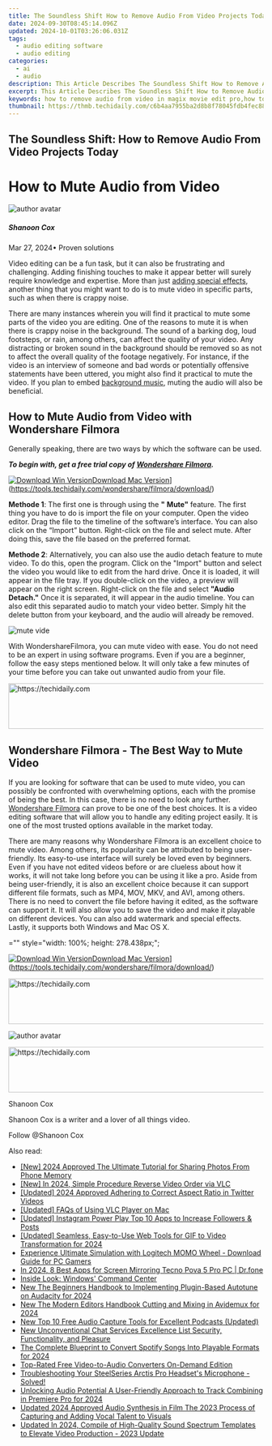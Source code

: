 ```yaml
---
title: The Soundless Shift How to Remove Audio From Video Projects Today
date: 2024-09-30T08:45:14.096Z
updated: 2024-10-01T03:26:06.031Z
tags: 
  - audio editing software
  - audio editing
categories: 
  - ai
  - audio
description: This Article Describes The Soundless Shift How to Remove Audio From Video Projects Today
excerpt: This Article Describes The Soundless Shift How to Remove Audio From Video Projects Today
keywords: how to remove audio from video in magix movie edit pro,how to remove hiss from audio tips and tricks,the soundless shift how to remove audio from video projects today,unlock the secrets how to remove wind noise from audio,how to remove audio from mp4 video,how to remove audio from a video in imovie,how to remove audio from video online
thumbnail: https://thmb.techidaily.com/c6b4aa7955ba2d8b8f78045fdb4fec883a94ff6f2b309e9331565432f2ce8641.jpg
---
```


## The Soundless Shift: How to Remove Audio From Video Projects Today

# How to Mute Audio from Video

![author avatar](https://images.wondershare.com/filmora/article-images/shannon-cox.jpg)

##### Shanoon Cox

 Mar 27, 2024• Proven solutions

Video editing can be a fun task, but it can also be frustrating and challenging. Adding finishing touches to make it appear better will surely require knowledge and expertise. More than just [adding special effects](https://tools.techidaily.com/wondershare/filmora/download/), another thing that you might want to do is to mute video in specific parts, such as when there is crappy noise.

There are many instances wherein you will find it practical to mute some parts of the video you are editing. One of the reasons to mute it is when there is crappy noise in the background. The sound of a barking dog, loud footsteps, or rain, among others, can affect the quality of your video. Any distracting or broken sound in the background should be removed so as not to affect the overall quality of the footage negatively. For instance, if the video is an interview of someone and bad words or potentially offensive statements have been uttered, you might also find it practical to mute the video. If you plan to embed [background music](https://tools.techidaily.com/wondershare/filmora/download/), muting the audio will also be beneficial.

## How to Mute Audio from Video with Wondershare Filmora

Generally speaking, there are two ways by which the software can be used.

**_To begin with, get a free trial copy of [Wondershare Filmora](https://tools.techidaily.com/wondershare/filmora/download/)._**

[![Download Win Version](https://images.wondershare.com/filmora/guide/download-btn-win.jpg)](https://tools.techidaily.com/wondershare/filmora/download/)[Download Mac Version](https://images.wondershare.com/filmora/guide/download-btn-mac.jpg)](https://tools.techidaily.com/wondershare/filmora/download/)

**Methode 1**: The first one is through using the **"** **Mute"** feature. The first thing you have to do is import the file on your computer. Open the video editor. Drag the file to the timeline of the software’s interface. You can also click on the “Import” button. Right-click on the file and select mute. After doing this, save the file based on the preferred format.

**Methode 2**: Alternatively, you can also use the audio detach feature to mute video. To do this, open the program. Click on the "Import" button and select the video you would like to edit from the hard drive. Once it is loaded, it will appear in the file tray. If you double-click on the video, a preview will appear on the right screen. Right-click on the file and select **"Audio Detach."** Once it is separated, it will appear in the audio timeline. You can also edit this separated audio to match your video better. Simply hit the delete button from your keyboard, and the audio will already be removed.

![mute vide](https://images.wondershare.com/filmora/article-images/mute-feature.jpg)

With WondershareFilmora, you can mute video with ease. You do not need to be an expert in using software programs. Even if you are a beginner, follow the easy steps mentioned below. It will only take a few minutes of your time before you can take out unwanted audio from your file.

<!-- affiliate ads begin -->
<a href="https://appsumo.8odi.net/c/5597632/2043594/7443" target="_top" id="2043594">
  <img src="//a.impactradius-go.com/display-ad/7443-2043594" border="0" alt="https://techidaily.com" width="728" height="90"/>
</a>
<img height="0" width="0" src="https://appsumo.8odi.net/i/5597632/2043594/7443" style="position:absolute;visibility:hidden;" border="0" />
<!-- affiliate ads end -->

## Wondershare Filmora - The Best Way to Mute Video

If you are looking for software that can be used to mute video, you can possibly be confronted with overwhelming options, each with the promise of being the best. In this case, there is no need to look any further. [Wondershare Filmora](https://tools.techidaily.com/wondershare/filmora/download/) can prove to be one of the best choices. It is a video editing software that will allow you to handle any editing project easily. It is one of the most trusted options available in the market today.

There are many reasons why Wondershare Filmora is an excellent choice to mute video. Among others, its popularity can be attributed to being user-friendly. Its easy-to-use interface will surely be loved even by beginners. Even if you have not edited videos before or are clueless about how it works, it will not take long before you can be using it like a pro. Aside from being user-friendly, it is also an excellent choice because it can support different file formats, such as MP4, MOV, MKV, and AVI, among others. There is no need to convert the file before having it edited, as the software can support it. It will also allow you to save the video and make it playable on different devices. You can also add watermark and special effects. Lastly, it supports both Windows and Mac OS X.

 \="" style="width: 100%; height: 278.438px;";

[![Download Win Version](https://images.wondershare.com/filmora/guide/download-btn-win.jpg)](https://tools.techidaily.com/wondershare/filmora/download/)[Download Mac Version](https://images.wondershare.com/filmora/guide/download-btn-mac.jpg)](https://tools.techidaily.com/wondershare/filmora/download/)

<!-- affiliate ads begin -->
<a href="https://ephamedtechinc.pxf.io/c/5597632/2136627/26400" target="_top" id="2136627">
  <img src="//a.impactradius-go.com/display-ad/26400-2136627" border="0" alt="https://techidaily.com" width="728" height="90"/>
</a>
<img height="0" width="0" src="https://ephamedtechinc.pxf.io/i/5597632/2136627/26400" style="position:absolute;visibility:hidden;" border="0" />
<!-- affiliate ads end -->

![author avatar](https://images.wondershare.com/filmora/article-images/shannon-cox.jpg)

<!-- affiliate ads begin -->
<a href="https://aligracehair.sjv.io/c/5597632/1868575/19272" target="_top" id="1868575">
  <img src="//a.impactradius-go.com/display-ad/19272-1868575" border="0" alt="https://techidaily.com" width="728" height="90"/>
</a>
<img height="0" width="0" src="https://aligracehair.sjv.io/i/5597632/1868575/19272" style="position:absolute;visibility:hidden;" border="0" />
<!-- affiliate ads end -->

Shanoon Cox

Shanoon Cox is a writer and a lover of all things video.

Follow @Shanoon Cox

<ins class="adsbygoogle"
      style="display:block"
      data-ad-client="ca-pub-7571918770474297"
      data-ad-slot="8358498916"
      data-ad-format="auto"
      data-full-width-responsive="true"></ins>

<span class="atpl-alsoreadstyle">Also read:</span>
<div><ul>
<li><a href="https://snapchat-videos.techidaily.com/new-2024-approved-the-ultimate-tutorial-for-sharing-photos-from-phone-memory/"><u>[New] 2024 Approved The Ultimate Tutorial for Sharing Photos From Phone Memory</u></a></li>
<li><a href="https://screen-video-capture.techidaily.com/new-in-2024-simple-procedure-reverse-video-order-via-vlc/"><u>[New] In 2024, Simple Procedure Reverse Video Order via VLC</u></a></li>
<li><a href="https://twitter-clips.techidaily.com/updated-2024-approved-adhering-to-correct-aspect-ratio-in-twitter-videos/"><u>[Updated] 2024 Approved Adhering to Correct Aspect Ratio in Twitter Videos</u></a></li>
<li><a href="https://some-knowledge.techidaily.com/updated-faqs-of-using-vlc-player-on-mac/"><u>[Updated] FAQs of Using VLC Player on Mac</u></a></li>
<li><a href="https://instagram-clips.techidaily.com/updated-instagram-power-play-top-10-apps-to-increase-followers-and-posts/"><u>[Updated] Instagram Power Play Top 10 Apps to Increase Followers & Posts</u></a></li>
<li><a href="https://vp-tips.techidaily.com/updated-seamless-easy-to-use-web-tools-for-gif-to-video-transformation-for-2024/"><u>[Updated] Seamless, Easy-to-Use Web Tools for GIF to Video Transformation for 2024</u></a></li>
<li><a href="https://hardware-help.techidaily.com/experience-ultimate-simulation-with-logitech-momo-wheel-download-guide-for-pc-gamers/"><u>Experience Ultimate Simulation with Logitech MOMO Wheel - Download Guide for PC Gamers</u></a></li>
<li><a href="https://screen-mirror.techidaily.com/in-2024-8-best-apps-for-screen-mirroring-tecno-pova-5-pro-pc-drfone-by-drfone-android/"><u>In 2024, 8 Best Apps for Screen Mirroring Tecno Pova 5 Pro PC | Dr.fone</u></a></li>
<li><a href="https://win11-tips.techidaily.com/inside-look-windows-command-center/"><u>Inside Look: Windows' Command Center</u></a></li>
<li><a href="https://voice-adjusting.techidaily.com/new-the-beginners-handbook-to-implementing-plugin-based-autotune-on-audacity-for-2024/"><u>New The Beginners Handbook to Implementing Plugin-Based Autotune on Audacity for 2024</u></a></li>
<li><a href="https://voice-adjusting.techidaily.com/new-the-modern-editors-handbook-cutting-and-mixing-in-avidemux-for-2024/"><u>New The Modern Editors Handbook Cutting and Mixing in Avidemux for 2024</u></a></li>
<li><a href="https://voice-adjusting.techidaily.com/new-top-10-free-audio-capture-tools-for-excellent-podcasts-updated/"><u>New Top 10 Free Audio Capture Tools for Excellent Podcasts (Updated)</u></a></li>
<li><a href="https://voice-adjusting.techidaily.com/new-unconventional-chat-services-excellence-list-security-functionality-and-pleasure/"><u>New Unconventional Chat Services Excellence List Security, Functionality, and Pleasure</u></a></li>
<li><a href="https://voice-adjusting.techidaily.com/the-complete-blueprint-to-convert-spotify-songs-into-playable-formats-for-2024/"><u>The Complete Blueprint to Convert Spotify Songs Into Playable Formats for 2024</u></a></li>
<li><a href="https://voice-adjusting.techidaily.com/top-rated-free-video-to-audio-converters-on-demand-edition/"><u>Top-Rated Free Video-to-Audio Converters On-Demand Edition</u></a></li>
<li><a href="https://sound-issues.techidaily.com/troubleshooting-your-steelseries-arctis-pro-headsets-microphone-solved/"><u>Troubleshooting Your SteelSeries Arctis Pro Headset's Microphone - Solved!</u></a></li>
<li><a href="https://voice-adjusting.techidaily.com/unlocking-audio-potential-a-user-friendly-approach-to-track-combining-in-premiere-pro-for-2024/"><u>Unlocking Audio Potential A User-Friendly Approach to Track Combining in Premiere Pro for 2024</u></a></li>
<li><a href="https://voice-adjusting.techidaily.com/updated-2024-approved-audio-synthesis-in-film-the-2023-process-of-capturing-and-adding-vocal-talent-to-visuals/"><u>Updated 2024 Approved Audio Synthesis in Film The 2023 Process of Capturing and Adding Vocal Talent to Visuals</u></a></li>
<li><a href="https://voice-adjusting.techidaily.com/updated-in-2024-compile-of-high-quality-sound-spectrum-templates-to-elevate-video-production-2023-update/"><u>Updated In 2024, Compile of High-Quality Sound Spectrum Templates to Elevate Video Production - 2023 Update</u></a></li>
</ul></div>

